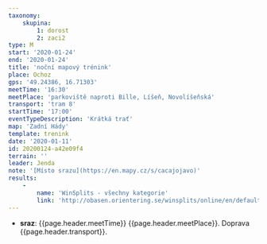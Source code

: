 ```yaml
---
taxonomy:
    skupina:
        1: dorost
        2: zaci2
type: M
start: '2020-01-24'
end: '2020-01-24'
title: 'noční mapový trénink'
place: Ochoz
gps: '49.24386, 16.71303'
meetTime: '16:30'
meetPlace: 'parkoviště naproti Bille, Líšeň, Novolíšeňská'
transport: 'tram 8'
startTime: '17:00'
eventTypeDescription: 'Krátká trať'
map: 'Zadní Hády'
template: trenink
date: '2020-01-11'
id: 20200124-a42e09f4
terrain: ''
leader: Jenda
note: '[Místo srazu](https://en.mapy.cz/s/cacajojavo)'
results:
    -
        name: 'WinSplits - všechny kategorie'
        link: 'http://obasen.orientering.se/winsplits/online/en/default.asp?page=classes&databaseId=67841&ct=true'
---
```

* **sraz**: {{page.header.meetTime}} {{page.header.meetPlace}}. Doprava {{page.header.transport}}.
